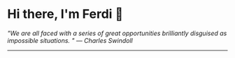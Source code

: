 <h1>Hi there, I'm Ferdi 👋</h1>

<p><em>
  "We are all faced with a series of great opportunities brilliantly disguised as impossible situations. " — Charles Swindoll
</em></p>

---
